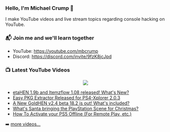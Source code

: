 ### Hello, I'm Michael Crump 👋

I make YouTube videos and live stream topics regarding console hacking on YouTube. 

### 📬 Join me and we'll learn together

- YouTube: https://youtube.com/mbcrump
- Discord: https://discord.com/invite/9fzK8jcJpd

### 📺 Latest YouTube Videos

<div align="center">

[<img src="https://img.shields.io/badge/-Subscribe-red?style=for-the-badge&logo=youtube&logoColor=white"/>](https://www.youtube.com/c/mbcrump?sub_confirmation=1)

</div>

<!-- YOUTUBE:START -->
- [etaHEN 1.9b and Itemzflow 1.08 released! What&#39;s New?](https://www.youtube.com/watch?v=bszUVTeICik)
- [Easy PKG Extractor Released for PS4-Xplorer 2.0.3](https://www.youtube.com/watch?v=h1YjmRGbO6M)
- [A New GoldHEN v2.4 beta 18.2 is out! What&#39;s included?](https://www.youtube.com/watch?v=S1dgyPa0pjg)
- [What&#39;s Santa bringing the PlayStation Scene for Christmas?](https://www.youtube.com/watch?v=zdDpriy87DA)
- [How To Activate your PS5 Offline &lpar;For Remote Play, etc.&rpar;](https://www.youtube.com/watch?v=Gl6Exv87BCw)
<!-- YOUTUBE:END -->

➡️ [more videos...](https://youtube.com/mbcrump)

